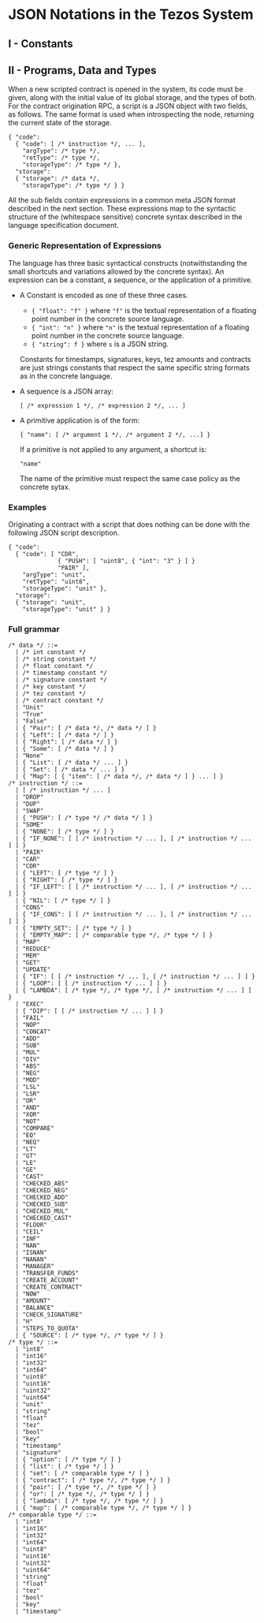 JSON Notations in the Tezos System
==================================

I - Constants
-------------

II - Programs, Data and Types
----------------------------

When a new scripted contract is opened in the system, its code must be
given, along with the initial value of its global storage, and the
types of both. For the contract origination RPC, a script is a JSON
object with two fields, as follows. The same format is used when
introspecting the node, returning the current state of the storage.

    { "code":
      { "code": [ /* instruction */, ... ],
        "argType": /* type */,
        "retType": /* type */,
        "storageType": /* type */ },
      "storage":
      { "storage": /* data */,
        "storageType": /* type */ } }

All the sub fields contain expressions in a common meta JSON format
described in the next section. These expressions map to the syntactic
structure of the (whitespace sensitive) concrete syntax described in
the language specification document.

### Generic Representation of Expressions

The language has three basic syntactical constructs (notwithstanding
the small shortcuts and variations allowed by the concrete
syntax). An expression can be a constant, a sequence, or the
application of a primitive.

  * A Constant is encoded as one of these three cases.

      * `{ "float": "f" }`
        where `"f"` is the textual representation
        of a floating point number in the concrete source language.
      * `{ "int": "n" }`
        where `"n"` is the textual representation
        of a floating point number in the concrete source language.
      * `{ "string": f }`
        where `s` is a JSON string.

     Constants for timestamps, signatures, keys, tez amounts and
     contracts are just strings constants that respect the same
     specific string formats as in the concrete language.

  * A sequence is a JSON array:

        [ /* expression 1 */, /* expression 2 */, ... ]

  * A primitive application is of the form:

        { "name": [ /* argument 1 */, /* argument 2 */, ...] }

    If a primitive is not applied to any argument, a shortcut is:

        "name"

    The name of the primitive must respect the same case policy as the
    concrete sytax.

### Examples

Originating a contract with a script that does nothing can be done
with the following JSON script description.

    { "code":
      { "code": [ "CDR",
                  { "PUSH": [ "uint8", { "int": "3" } ] }
                  "PAIR" ],
        "argType": "unit",
        "retType": "uint8",
        "storageType": "unit" },
      "storage":
      { "storage": "unit",
        "storageType": "unit" } }

### Full grammar

    /* data */ ::=
      | /* int constant */
      | /* string constant */
      | /* float constant */
      | /* timestamp constant */
      | /* signature constant */
      | /* key constant */
      | /* tez constant */
      | /* contract constant */
      | "Unit"
      | "True"
      | "False"
      | { "Pair": [ /* data */, /* data */ ] }
      | { "Left": [ /* data */ ] }
      | { "Right": [ /* data */ ] }
      | { "Some": [ /* data */ ] }
      | "None"
      | { "List": [ /* data */ ... ] }
      | { "Set": [ /* data */ ... ] }
      | { "Map": [ { "item": [ /* data */, /* data */ ] } ... ] }
    /* instruction */ ::=
      | [ /* instruction */ ... ]
      | "DROP"
      | "DUP"
      | "SWAP"
      | { "PUSH": [ /* type */ /* data */ ] }
      | "SOME"
      | { "NONE": [ /* type */ ] }
      | { "IF_NONE": [ [ /* instruction */ ... ], [ /* instruction */ ... ] ] }
      | "PAIR"
      | "CAR"
      | "CDR"
      | { "LEFT": [ /* type */ ] }
      | { "RIGHT": [ /* type */ ] }
      | { "IF_LEFT": [ [ /* instruction */ ... ], [ /* instruction */ ... ] ] }
      | { "NIL": [ /* type */ ] }
      | "CONS"
      | { "IF_CONS": [ [ /* instruction */ ... ], [ /* instruction */ ... ] ] }
      | { "EMPTY_SET": [ /* type */ ] }
      | { "EMPTY_MAP": [ /* comparable type */, /* type */ ] }
      | "MAP"
      | "REDUCE"
      | "MEM"
      | "GET"
      | "UPDATE"
      | { "IF": [ [ /* instruction */ ... ], [ /* instruction */ ... ] ] }
      | { "LOOP": [ [ /* instruction */ ... ] ] }
      | { "LAMBDA": [ /* type */, /* type */, [ /* instruction */ ... ] ] }
      | "EXEC"
      | { "DIP": [ [ /* instruction */ ... ] ] }
      | "FAIL"
      | "NOP"
      | "CONCAT"
      | "ADD"
      | "SUB"
      | "MUL"
      | "DIV"
      | "ABS"
      | "NEG"
      | "MOD"
      | "LSL"
      | "LSR"
      | "OR"
      | "AND"
      | "XOR"
      | "NOT"
      | "COMPARE"
      | "EQ"
      | "NEQ"
      | "LT"
      | "GT"
      | "LE"
      | "GE"
      | "CAST"
      | "CHECKED_ABS"
      | "CHECKED_NEG"
      | "CHECKED_ADD"
      | "CHECKED_SUB"
      | "CHECKED_MUL"
      | "CHECKED_CAST"
      | "FLOOR"
      | "CEIL"
      | "INF"
      | "NAN"
      | "ISNAN"
      | "NANAN"
      | "MANAGER"
      | "TRANSFER_FUNDS"
      | "CREATE_ACCOUNT"
      | "CREATE_CONTRACT"
      | "NOW"
      | "AMOUNT"
      | "BALANCE"
      | "CHECK_SIGNATURE"
      | "H"
      | "STEPS_TO_QUOTA"
      | { "SOURCE": [ /* type */, /* type */ ] }
    /* type */ ::=
      | "int8"
      | "int16"
      | "int32"
      | "int64"
      | "uint8"
      | "uint16"
      | "uint32"
      | "uint64"
      | "unit"
      | "string"
      | "float"
      | "tez"
      | "bool"
      | "key"
      | "timestamp"
      | "signature"
      | { "option": [ /* type */ ] }
      | { "list": [ /* type */ ] }
      | { "set": [ /* comparable type */ ] }
      | { "contract": [ /* type */, /* type */ ] }
      | { "pair": [ /* type */, /* type */ ] }
      | { "or": [ /* type */, /* type */ ] }
      | { "lambda": [ /* type */, /* type */ ] }
      | { "map": [ /* comparable type */, /* type */ ] }
    /* comparable type */ ::=
      | "int8"
      | "int16"
      | "int32"
      | "int64"
      | "uint8"
      | "uint16"
      | "uint32"
      | "uint64"
      | "string"
      | "float"
      | "tez"
      | "bool"
      | "key"
      | "timestamp"
